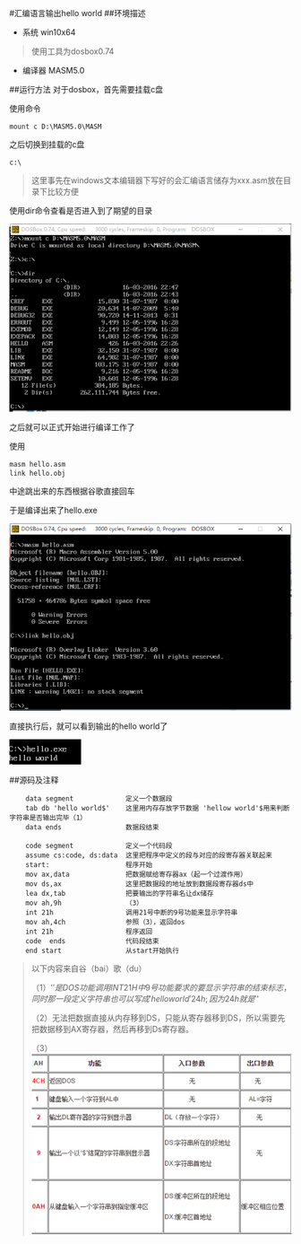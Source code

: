 #汇编语言输出hello world
##环境描述
* 系统 win10x64
> 使用工具为dosbox0.74

* 编译器 MASM5.0

##运行方法
对于dosbox，首先需要挂载c盘

使用命令

```
mount c D:\MASM5.0\MASM
```

之后切换到挂载的c盘

```
c:\
```

>这里事先在windows文本编辑器下写好的会汇编语言储存为xxx.asm放在目录下比较方便

使用dir命令查看是否进入到了期望的目录

![dir命令](1.png)

之后就可以正式开始进行编译工作了

使用
```
masm hello.asm
link hello.obj
```

中途跳出来的东西根据谷歌直接回车

于是编译出来了hello.exe

![编译成功](2.png)

直接执行后，就可以看到输出的hello world了

![执行成功](3.png)

##源码及注释

  		data segment             定义一个数据段
		tab db 'hello world$'    这里用内存存放字节数据 'hellow world'$用来判断字符串是否输出完毕（1）
		data ends                数据段结束

		code segment             定义一个代码段
		assume cs:code, ds:data  这里把程序中定义的段与对应的段寄存器关联起来
		start:                   程序开始
        mov ax,data			     把数据赋给寄存器ax（起一个过渡作用）
        mov ds,ax                这里把数据段的地址放到数据段寄存器ds中
        lea dx,tab               把要输出的字符串名让dx储存
        mov ah,9h			     （3）
        int 21h                  调用21号中断的9号功能来显示字符串
        mov ah,4ch				 参照（3），返回dos
        int 21h   				 程序返回
 		code  ends               代码段结束
        end start                从start开始执行



>以下内容来自谷（bai）歌（du）
>
>（1）'$'是DOS功能调用INT 21H中9号功能要求的要显示字符串的结束标志，同时那一段定义字符串也可以写成'hello world'24h; 因为24h就是'$'
>
>（2）无法把数据直接从内存移到DS，只能从寄存器移到DS，所以需要先把数据移到AX寄存器，然后再移到Ds寄存器。
>
>（3）
>![int 21h功能调用](4.png)
>

